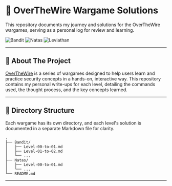 # 🚩 OverTheWire Wargame Solutions

This repository documents my journey and solutions for the OverTheWire wargames, serving as a personal log for review and learning.

![Bandit](https://img.shields.io/badge/Bandit-0%2F34-blue?style=for-the-badge)
![Natas](https://img.shields.io/badge/Natas-0%2F34-red?style=for-the-badge)
![Leviathan](https://img.shields.io/badge/Leviathan-0%2F8-green?style=for-the-badge)

---

## 📖 About The Project

[OverTheWire](https://overthewire.org/wargames/) is a series of wargames designed to help users learn and practice security concepts in a hands-on, interactive way. This repository contains my personal write-ups for each level, detailing the commands used, the thought process, and the key concepts learned.

---

## 📁 Directory Structure

Each wargame has its own directory, and each level's solution is documented in a separate Markdown file for clarity.

```
.
├── Bandit/
│   ├── Level-00-to-01.md
│   ├── Level-01-to-02.md
│   └── ...
├── Natas/
│   ├── Level-00-to-01.md
│   └── ...
└── README.md
```

---
